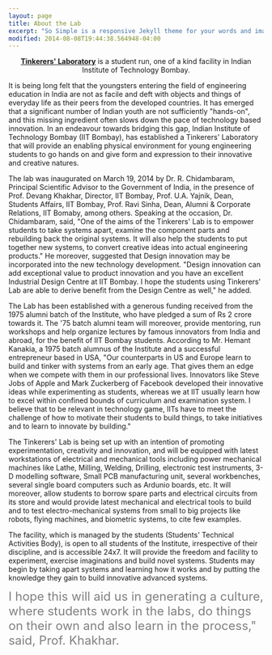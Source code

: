 ```yaml
---
layout: page
title: About the Lab
excerpt: "So Simple is a responsive Jekyll theme for your words and images."
modified: 2014-08-08T19:44:38.564948-04:00
---
```


<center><a href=""><b>Tinkerers' Laboratory</b></a> is a student run, one of a kind facility in Indian Institute of Technology Bombay.</center>

It is being long felt that the youngsters entering the field of engineering education in India are not as facile and deft with objects and things of everyday life as their peers from the developed countries. It has emerged that a significant number of Indian youth are not sufficiently "hands-on", and this missing ingredient often slows down the pace of technology based innovation. In an endeavour towards bridging this gap, Indian Institute of Technology Bombay (IIT Bombay), has  established a Tinkerers' Laboratory that will provide an enabling physical environment for young engineering students to go hands on and  give form and expression to their innovative and creative natures.
 
The lab was inaugurated on March 19, 2014 by Dr. R. Chidambaram, Principal Scientific Advisor to the Government of India, in the presence of Prof. Devang Khakhar, Director, IIT Bombay, Prof. U.A. Yajnik, Dean, Students Affairs, IIT Bombay, Prof. Ravi Sinha, Dean, Alumni & Corporate Relations, IIT Bomaby, among others. Speaking at the occasion, Dr. Chidambaram, said, "One of the aims of the Tinkerers' Lab is to empower students to take systems apart, examine the component parts and rebuilding back the original systems. It will also help the students to put together new systems,  to convert creative ideas into actual engineering products." He moreover, suggested that Design innovation may be incorporated into the new technology development. "Design innovation can add exceptional value to product innovation and you have an excellent Industrial Design Centre at IIT Bombay. I hope the students using Tinkerers' Lab are able to derive benefit from the Design Centre as well," he added.
 
The Lab has been established with a generous funding received from the 1975 alumni batch of the Institute, who have pledged a sum of Rs 2 crore towards it. The '75 batch alumni team will moreover, provide mentoring, run workshops and help organize lectures by famous innovators from India and abroad, for the benefit of IIT Bombay students. According to Mr. Hemant Kanakia, a 1975 batch alumnus of the Institute and a successful entrepreneur based in USA, "Our counterparts in US and Europe learn to build and tinker with systems from an early age. That gives them an edge when we compete with them in our professional lives. Innovators like Steve Jobs of Apple and Mark Zuckerberg of Facebook developed their innovative ideas while experimenting as students, whereas we at IIT usually learn how to excel within confined bounds of curriculum and examination system. I believe that to be relevant in technology game, IITs have to meet the challenge of how to motivate their students to build things, to take initiatives and to learn to innovate by building."
 
The Tinkerers' Lab is being set up with an intention of promoting experimentation, creativity and innovation, and will be equipped with latest workstations of electrical and mechanical tools including power mechanical machines like Lathe, Milling, Welding, Drilling, electronic test instruments, 3-D modelling software, Small PCB manufacturing unit, several workbenches, several single board computers such as Ardunio boards, etc. It will moreover, allow students to borrow spare parts and electrical circuits from its store and would provide latest mechanical and electrical tools to build and to test electro-mechanical systems from small to big projects like robots, flying machines, and biometric systems, to cite few examples.
 
The facility, which is managed by the students (Students' Technical Activities Body), is open to all students of the Institute, irrespective of their discipline, and is accessible 24x7. It will provide the freedom and facility to experiment, exercise imaginations and build novel systems. Students may begin by taking apart systems and learning how it works and by putting the knowledge they gain to build innovative advanced systems. 


<font size="5" color = "grey">I hope this will aid us in generating a culture, where students work in the labs, do things on their own and also learn in the process," said, Prof. Khakhar.</font>

